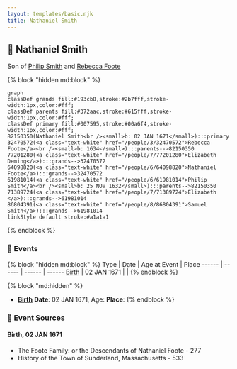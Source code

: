 ```yaml
---
layout: templates/basic.njk
title: Nathaniel Smith
---
```

## 🔵 Nathaniel Smith

Son of [Philip Smith](/people/6/61981014) and [Rebecca Foote](/people/3/32470572)

{% block "hidden md:block" %}
```mermaid
graph
classDef grands fill:#193cb8,stroke:#2b7fff,stroke-width:1px,color:#fff;
classDef parents fill:#372aac,stroke:#615fff,stroke-width:1px,color:#fff;
classDef primary fill:#007595,stroke:#00a6f4,stroke-width:1px,color:#fff;
82150350(Nathaniel Smith<br /><small>b: 02 JAN 1671</small>):::primary
32470572(<a class="text-white" href="/people/3/32470572">Rebecca Foote</a><br /><small>b: 1634</small>):::parents-->82150350
77201280(<a class="text-white" href="/people/7/77201280">Elizabeth Deming</a>):::grands-->32470572
64098820(<a class="text-white" href="/people/6/64098820">Nathaniel Foote</a>):::grands-->32470572
61981014(<a class="text-white" href="/people/6/61981014">Philip Smith</a><br /><small>b: 25 NOV 1632</small>):::parents-->82150350
71389724(<a class="text-white" href="/people/7/71389724">Elizabeth </a>):::grands-->61981014
86804391(<a class="text-white" href="/people/8/86804391">Samuel Smith</a>):::grands-->61981014
linkStyle default stroke:#a1a1a1
```
{% endblock %}

### 📆 Events

{% block "hidden md:block" %}
Type | Date | Age at Event | Place
------ | ------ | ------ | ------
[Birth](#event-event-2) | 02 JAN 1671 |  |
{% endblock %}

{% block "md:hidden" %}
- **[Birth](#event-event-2)**
**Date**: 02 JAN 1671, Age:
**Place**:
{% endblock %}

### 📰 Event Sources

#### <a id="event-event-2"></a> Birth, 02 JAN 1671
* The Foote Family: or the Descendants of Nathaniel Foote  - 277
* History of the Town of Sunderland, Massachusetts  - 533